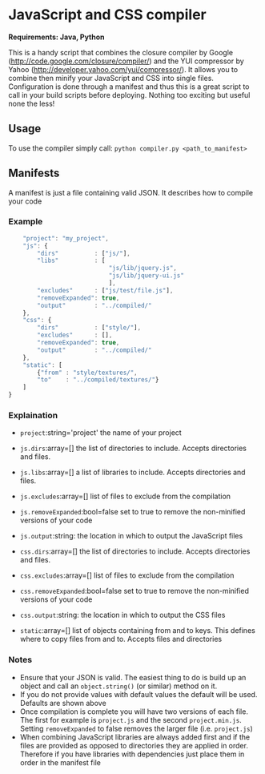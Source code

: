 # JavaScript and CSS compiler

**Requirements: Java, Python**

This is a handy script that combines the closure compiler by Google (http://code.google.com/closure/compiler/) and the YUI compressor by Yahoo (http://developer.yahoo.com/yui/compressor/). It allows you to combine then minify your JavaScript and CSS into single files. Configuration is done through a manifest and thus this is a great script to call in your build scripts before deploying. Nothing too exciting but useful none the less!

## Usage

To use the compiler simply call:
    `python compiler.py <path_to_manifest>`

## Manifests

A manifest is just a file containing valid JSON. It describes how to compile your code

### Example

```js {
    "project": "my_project",
    "js": {
        "dirs"          : ["js/"],
        "libs"          : [
                            "js/lib/jquery.js",
                            "js/lib/jquery-ui.js"
                            ],
        "excludes"      : ["js/test/file.js"],
        "removeExpanded": true,
        "output"        : "../compiled/"
    },
    "css": {
        "dirs"          : ["style/"],
        "excludes"      : [],
        "removeExpanded": true,
        "output"        : "../compiled/"
    },
    "static": [
        {"from" : "style/textures/",
        "to"    : "../compiled/textures/"}
    ]
}
```

### Explaination

* `project`:string='project' the name of your project

* `js.dirs`:array=[] the list of directories to include. Accepts directories and files.
* `js.libs`:array=[] a list of libraries to include. Accepts directories and files.
* `js.excludes`:array=[] list of files to exclude from the compilation
* `js.removeExpanded`:bool=false set to true to remove the non-minified versions of your code
* `js.output`:string: the location in which to output the JavaScript files

* `css.dirs`:array=[] the list of directories to include. Accepts directories and files.
* `css.excludes`:array=[] list of files to exclude from the compilation
* `css.removeExpanded`:bool=false set to true to remove the non-minified versions of your code
* `css.output`:string: the location in which to output the CSS files

* `static`:array=[] list of objects containing from and to keys. This defines where to copy files from and to. Accepts files and directories

### Notes

* Ensure that your JSON is valid. The easiest thing to do is build up an object and call an `object.string()` (or similar) method on it.
* If you do not provide values with default values the default will be used. Defaults are shown above
* Once compilation is complete you will have two versions of each file. The first for example is `project.js` and the second `project.min.js`. Setting `removeExpanded` to false removes the larger file (i.e. `project.js`)
* When combining JavaScript libraries are always added first and if the files are provided as opposed to directories they are applied in order. Therefore if you have libraries with dependencies just place them in order in the manifest file
